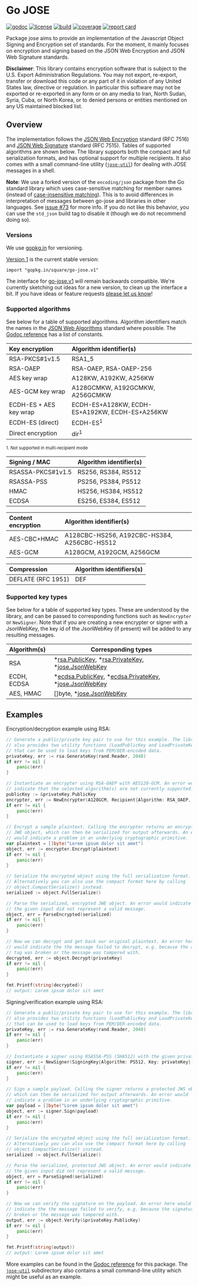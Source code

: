 # Go JOSE 

[![godoc](http://img.shields.io/badge/godoc-reference-blue.svg?style=flat)](https://godoc.org/github.com/square/go-jose)
[![license](http://img.shields.io/badge/license-apache_2.0-red.svg?style=flat)](https://raw.githubusercontent.com/square/go-jose/master/LICENSE)
[![build](https://img.shields.io/travis/square/go-jose.svg?style=flat)](https://travis-ci.org/square/go-jose)
[![coverage](https://img.shields.io/coveralls/square/go-jose.svg?style=flat)](https://coveralls.io/r/square/go-jose)
[![report card](https://goreportcard.com/badge/github.com/square/go-jose)](https://goreportcard.com/report/github.com/square/go-jose)

Package jose aims to provide an implementation of the Javascript Object Signing
and Encryption set of standards. For the moment, it mainly focuses on encryption
and signing based on the JSON Web Encryption and JSON Web Signature standards.

**Disclaimer**: This library contains encryption software that is subject to
the U.S. Export Administration Regulations. You may not export, re-export,
transfer or download this code or any part of it in violation of any United
States law, directive or regulation. In particular this software may not be
exported or re-exported in any form or on any media to Iran, North Sudan,
Syria, Cuba, or North Korea, or to denied persons or entities mentioned on any
US maintained blocked list.

## Overview

The implementation follows the
[JSON Web Encryption](http://dx.doi.org/10.17487/RFC7516)
standard (RFC 7516) and
[JSON Web Signature](http://dx.doi.org/10.17487/RFC7515)
standard (RFC 7515). Tables of supported algorithms are shown below.
The library supports both the compact and full serialization formats, and has
optional support for multiple recipients. It also comes with a small
command-line utility
([`jose-util`](https://github.com/square/go-jose/tree/master/jose-util))
for dealing with JOSE messages in a shell.

**Note**: We use a forked version of the `encoding/json` package from the Go
standard library which uses case-sensitive matching for member names (instead
of [case-insensitive matching](https://www.ietf.org/mail-archive/web/json/current/msg03763.html)).
This is to avoid differences in interpretation of messages between go-jose and
libraries in other languages. See [issue #73](https://github.com/square/go-jose/issues/73)
for more info. If you do not like this behavior, you can use the `std_json`
build tag to disable it (though we do not recommend doing so).

### Versions

We use [gopkg.in](https://gopkg.in) for versioning.

[Version 1](https://gopkg.in/square/go-jose.v1) is the current stable version:

    import "gopkg.in/square/go-jose.v1"

The interface for [go-jose.v1](https://gopkg.in/square/go-jose.v1) will remain
backwards compatible. We're currently sketching out ideas for a new version, to
clean up the interface a bit. If you have ideas or feature requests [please let
us know](https://github.com/square/go-jose/issues/64)!

### Supported algorithms

See below for a table of supported algorithms. Algorithm identifiers match
the names in the
[JSON Web Algorithms](http://dx.doi.org/10.17487/RFC7518)
standard where possible. The
[Godoc reference](https://godoc.org/github.com/square/go-jose#pkg-constants)
has a list of constants.

 Key encryption             | Algorithm identifier(s)
 :------------------------- | :------------------------------
 RSA-PKCS#1v1.5             | RSA1_5
 RSA-OAEP                   | RSA-OAEP, RSA-OAEP-256
 AES key wrap               | A128KW, A192KW, A256KW
 AES-GCM key wrap           | A128GCMKW, A192GCMKW, A256GCMKW
 ECDH-ES + AES key wrap     | ECDH-ES+A128KW, ECDH-ES+A192KW, ECDH-ES+A256KW
 ECDH-ES (direct)           | ECDH-ES<sup>1</sup>
 Direct encryption          | dir<sup>1</sup>

<sup>1. Not supported in multi-recipient mode</sup>

 Signing / MAC              | Algorithm identifier(s)
 :------------------------- | :------------------------------
 RSASSA-PKCS#1v1.5          | RS256, RS384, RS512
 RSASSA-PSS                 | PS256, PS384, PS512
 HMAC                       | HS256, HS384, HS512
 ECDSA                      | ES256, ES384, ES512

 Content encryption         | Algorithm identifier(s)
 :------------------------- | :------------------------------
 AES-CBC+HMAC               | A128CBC-HS256, A192CBC-HS384, A256CBC-HS512
 AES-GCM                    | A128GCM, A192GCM, A256GCM 

 Compression                | Algorithm identifiers(s)
 :------------------------- | -------------------------------
 DEFLATE (RFC 1951)         | DEF

### Supported key types

See below for a table of supported key types. These are understood by the
library, and can be passed to corresponding functions such as `NewEncrypter` or
`NewSigner`. Note that if you are creating a new encrypter or signer with a
JsonWebKey, the key id of the JsonWebKey (if present) will be added to any
resulting messages.

 Algorithm(s)               | Corresponding types
 :------------------------- | -------------------------------
 RSA                        | *[rsa.PublicKey](http://golang.org/pkg/crypto/rsa/#PublicKey), *[rsa.PrivateKey](http://golang.org/pkg/crypto/rsa/#PrivateKey), *[jose.JsonWebKey](https://godoc.org/github.com/square/go-jose#JsonWebKey)
 ECDH, ECDSA                | *[ecdsa.PublicKey](http://golang.org/pkg/crypto/ecdsa/#PublicKey), *[ecdsa.PrivateKey](http://golang.org/pkg/crypto/ecdsa/#PrivateKey), *[jose.JsonWebKey](https://godoc.org/github.com/square/go-jose#JsonWebKey)
 AES, HMAC                  | []byte, *[jose.JsonWebKey](https://godoc.org/github.com/square/go-jose#JsonWebKey)

## Examples

Encryption/decryption example using RSA:

```Go
// Generate a public/private key pair to use for this example. The library
// also provides two utility functions (LoadPublicKey and LoadPrivateKey)
// that can be used to load keys from PEM/DER-encoded data.
privateKey, err := rsa.GenerateKey(rand.Reader, 2048)
if err != nil {
	panic(err)
}

// Instantiate an encrypter using RSA-OAEP with AES128-GCM. An error would
// indicate that the selected algorithm(s) are not currently supported.
publicKey := &privateKey.PublicKey
encrypter, err := NewEncrypter(A128GCM, Recipient{Algorithm: RSA_OAEP, Key: publicKey}, nil)
if err != nil {
	panic(err)
}

// Encrypt a sample plaintext. Calling the encrypter returns an encrypted
// JWE object, which can then be serialized for output afterwards. An error
// would indicate a problem in an underlying cryptographic primitive.
var plaintext = []byte("Lorem ipsum dolor sit amet")
object, err := encrypter.Encrypt(plaintext)
if err != nil {
	panic(err)
}

// Serialize the encrypted object using the full serialization format.
// Alternatively you can also use the compact format here by calling
// object.CompactSerialize() instead.
serialized := object.FullSerialize()

// Parse the serialized, encrypted JWE object. An error would indicate that
// the given input did not represent a valid message.
object, err = ParseEncrypted(serialized)
if err != nil {
	panic(err)
}

// Now we can decrypt and get back our original plaintext. An error here
// would indicate the the message failed to decrypt, e.g. because the auth
// tag was broken or the message was tampered with.
decrypted, err := object.Decrypt(privateKey)
if err != nil {
	panic(err)
}

fmt.Printf(string(decrypted))
// output: Lorem ipsum dolor sit amet
```

Signing/verification example using RSA:

```Go
// Generate a public/private key pair to use for this example. The library
// also provides two utility functions (LoadPublicKey and LoadPrivateKey)
// that can be used to load keys from PEM/DER-encoded data.
privateKey, err := rsa.GenerateKey(rand.Reader, 2048)
if err != nil {
	panic(err)
}

// Instantiate a signer using RSASSA-PSS (SHA512) with the given private key.
signer, err := NewSigner(SigningKey{Algorithm: PS512, Key: privateKey}, nil)
if err != nil {
	panic(err)
}

// Sign a sample payload. Calling the signer returns a protected JWS object,
// which can then be serialized for output afterwards. An error would
// indicate a problem in an underlying cryptographic primitive.
var payload = []byte("Lorem ipsum dolor sit amet")
object, err := signer.Sign(payload)
if err != nil {
	panic(err)
}

// Serialize the encrypted object using the full serialization format.
// Alternatively you can also use the compact format here by calling
// object.CompactSerialize() instead.
serialized := object.FullSerialize()

// Parse the serialized, protected JWS object. An error would indicate that
// the given input did not represent a valid message.
object, err = ParseSigned(serialized)
if err != nil {
	panic(err)
}

// Now we can verify the signature on the payload. An error here would
// indicate the the message failed to verify, e.g. because the signature was
// broken or the message was tampered with.
output, err := object.Verify(&privateKey.PublicKey)
if err != nil {
	panic(err)
}

fmt.Printf(string(output))
// output: Lorem ipsum dolor sit amet
```

More examples can be found in the [Godoc
reference](https://godoc.org/github.com/square/go-jose) for this package. The
[`jose-util`](https://github.com/square/go-jose/tree/master/jose-util)
subdirectory also contains a small command-line utility which might
be useful as an example.
